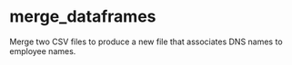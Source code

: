 # merge_dataframes
Merge two CSV files to produce a new file that associates DNS names to employee names.
